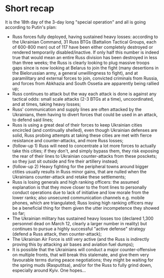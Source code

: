 Short recap
===========

It is the 18th day of the 3-day long "special operation" and all is going according to Putin's plan:

- Russ forces fully deployed, having sustained heavy losses: according to the Ukrainian Command, 31 Russ BTGs (Battalion Tactical Groups, each of 600-800 men) out of 117 have been either completely destroyed or rendered temporarily disabled/inactive. If only half this number is indeed true that would mean an entire Russ division has been destroyed in less than three weeks; the Russ is clearly looking to plug massive troops gaps since is now looking at Belarus to join the fight (many desertions in the Bielorussian army, a general unwillingness to fight), and at paramilitary and external forces to join, convicted criminals from Russia, and forces from Abkhazia and South Ossetia are apparently being rallied up;
- Russ continues to attack but the way each attack is done is against any tactical odds: small scale attacks (2-3 BTGs at a time), uncoordinated, and at times, taking heavy losses;
- Russ' communication and supply lines are often attacked by the Ukrainians, them having to divert forces that could be used in an attack, to defend said lines;
- Russ is using a great deal of their forces to keep Ukrainian cities encircled (and continually shelled), even though Ukrainian defenses are solid, Russ probing attempts at taking these cities are met with fierce resistance and counter-attacks, and more Russ losses;
- (follow-up 1) Russ will need to concentrate a lot more forces to actually take this cities; if they don't, and simply bypass them, they risk exposing the rear of their lines to Ukrainian counter-attacks from these posckets; so they just sit outside and fire their artillery instead;
- (follow-up 2) Heavy fighting for the peripheral towns around bigger ctities usually results in Russ minor gains, that are nulled when the Ukrainians counter-attack and retake these settlements;
- Russ is losing generals and high ranking officers: the assumed explanation is that they move closer to the front lines to personally conduct operations due to lack of initiative and low morale from the lower ranks; also unsecured communication channels e.g. mobile phones, which are triangulated; Russ losing high ranking officers may be a beneficial thing for them given the utter incompetence they showed so far;
- The Ukrainian military has sustained heavy losses too (declared 1,300 personnel dead on March 12, clearly a larger number in reality) but continues to pursue a highly successful "active defense" strategy (defend a Russ attack, then counter-attack);
- The Ukrainian Air Force is still very active (and the Russ is indirectly proving this by attacking air bases and aviation fuel dumps);
- It is possible that the Ukrainians will conduct a major counter-offensive on multiple fronts, that will break this stalemate, and give them very favourable terms during peace negotiations; they might be waiting for the spring muds (Rasputitsa), and/or for the Russ to fully grind down, especially around Kyiv. One hopes...

